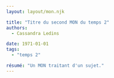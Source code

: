 ```yaml
---
layout: layout/mon.njk

title: "Titre du second MON du temps 2"
authors:
  - Cassandra Ledins

date: 1971-01-01
tags: 
  - "temps 2"

résumé: "Un MON traitant d'un sujet."
---
```

